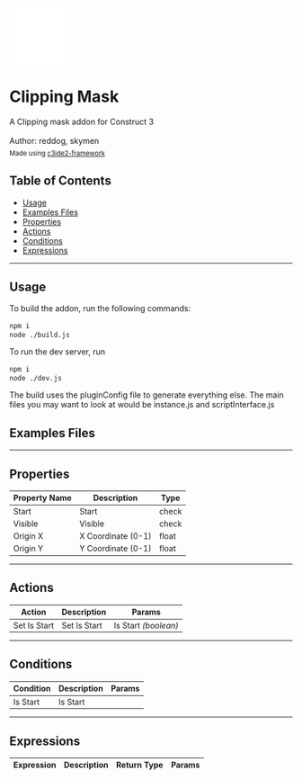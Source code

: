 <img src="./src/icon.svg" width="100" /><br>
# Clipping Mask <br>
A Clipping mask addon for Construct 3 <br>
<br>
Author: reddog, skymen <br>
<sub>Made using [c3ide2-framework](https://github.com/ConstructFund/c3ide2-framework) </sub><br>

## Table of Contents
- [Usage](#usage)
- [Examples Files](#examples-files)
- [Properties](#properties)
- [Actions](#actions)
- [Conditions](#conditions)
- [Expressions](#expressions)
---
## Usage
To build the addon, run the following commands:

```
npm i
node ./build.js
```

To run the dev server, run

```
npm i
node ./dev.js
```

The build uses the pluginConfig file to generate everything else.
The main files you may want to look at would be instance.js and scriptInterface.js

## Examples Files

---
## Properties
| Property Name | Description | Type |
| --- | --- | --- |
| Start | Start | check |
| Visible | Visible | check |
| Origin X | X Coordinate (0-1) | float |
| Origin Y | Y Coordinate (0-1) | float |


---
## Actions
| Action | Description | Params
| --- | --- | --- |
| Set Is Start | Set Is Start | Is Start             *(boolean)* <br> |


---
## Conditions
| Condition | Description | Params
| --- | --- | --- |
| Is Start | Is Start |  |


---
## Expressions
| Expression | Description | Return Type | Params
| --- | --- | --- | --- |
